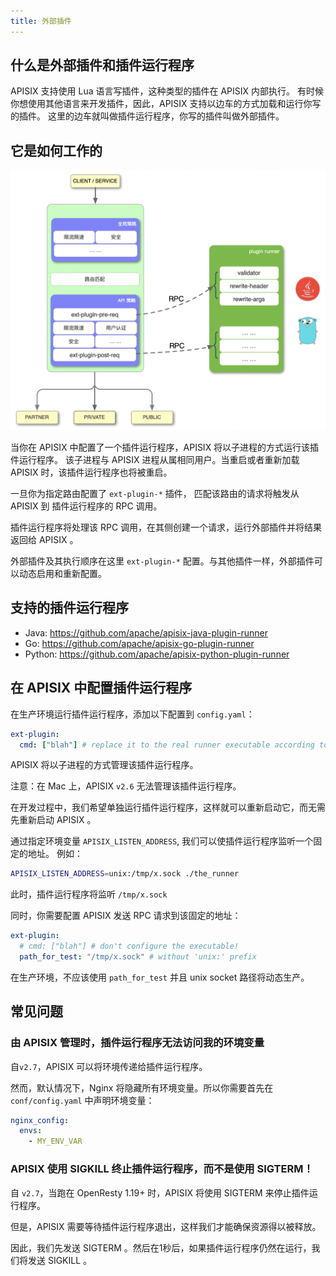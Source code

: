 ```yaml
---
title: 外部插件
---
```


<!--
#
# Licensed to the Apache Software Foundation (ASF) under one or more
# contributor license agreements.  See the NOTICE file distributed with
# this work for additional information regarding copyright ownership.
# The ASF licenses this file to You under the Apache License, Version 2.0
# (the "License"); you may not use this file except in compliance with
# the License.  You may obtain a copy of the License at
#
#     http://www.apache.org/licenses/LICENSE-2.0
#
# Unless required by applicable law or agreed to in writing, software
# distributed under the License is distributed on an "AS IS" BASIS,
# WITHOUT WARRANTIES OR CONDITIONS OF ANY KIND, either express or implied.
# See the License for the specific language governing permissions and
# limitations under the License.
#
-->

## 什么是外部插件和插件运行程序

APISIX 支持使用 Lua 语言写插件，这种类型的插件在 APISIX 内部执行。
有时候你想使用其他语言来开发插件，因此，APISIX 支持以边车的方式加载和运行你写的插件。
这里的边车就叫做插件运行程序，你写的插件叫做外部插件。

## 它是如何工作的

![external-plugin](../../assets/images/external-plugin.png)

当你在 APISIX 中配置了一个插件运行程序，APISIX 将以子进程的方式运行该插件运行程序。
该子进程与 APISIX 进程从属相同用户。当重启或者重新加载 APISIX 时，该插件运行程序也将被重启。

一旦你为指定路由配置了 `ext-plugin-*` 插件，
匹配该路由的请求将触发从 APISIX 到 插件运行程序的 RPC 调用。

插件运行程序将处理该 RPC 调用，在其侧创建一个请求，运行外部插件并将结果返回给 APISIX 。

外部插件及其执行顺序在这里 `ext-plugin-*` 配置。与其他插件一样，外部插件可以动态启用和重新配置。

## 支持的插件运行程序

- Java: https://github.com/apache/apisix-java-plugin-runner
- Go: https://github.com/apache/apisix-go-plugin-runner
- Python: https://github.com/apache/apisix-python-plugin-runner

## 在 APISIX 中配置插件运行程序

在生产环境运行插件运行程序，添加以下配置到 `config.yaml`：

```yaml
ext-plugin:
  cmd: ["blah"] # replace it to the real runner executable according to the runner you choice
```

APISIX 将以子进程的方式管理该插件运行程序。

注意：在 Mac 上，APISIX `v2.6` 无法管理该插件运行程序。

在开发过程中，我们希望单独运行插件运行程序，这样就可以重新启动它，而无需先重新启动 APISIX 。

通过指定环境变量 `APISIX_LISTEN_ADDRESS`, 我们可以使插件运行程序监听一个固定的地址。
例如：

```bash
APISIX_LISTEN_ADDRESS=unix:/tmp/x.sock ./the_runner
```

此时，插件运行程序将监听 `/tmp/x.sock`

同时，你需要配置 APISIX 发送 RPC 请求到该固定的地址：

```yaml
ext-plugin:
  # cmd: ["blah"] # don't configure the executable!
  path_for_test: "/tmp/x.sock" # without 'unix:' prefix
```

在生产环境，不应该使用 `path_for_test` 并且 unix socket 路径将动态生产。

## 常见问题

### 由 APISIX 管理时，插件运行程序无法访问我的环境变量

自`v2.7`，APISIX 可以将环境传递给插件运行程序。

然而，默认情况下，Nginx 将隐藏所有环境变量。所以你需要首先在 `conf/config.yaml` 中声明环境变量：

```yaml
nginx_config:
  envs:
    - MY_ENV_VAR
```

### APISIX 使用 SIGKILL 终止插件运行程序，而不是使用 SIGTERM！

自 `v2.7`，当跑在 OpenResty 1.19+ 时，APISIX 将使用 SIGTERM 来停止插件运行程序。

但是，APISIX 需要等待插件运行程序退出，这样我们才能确保资源得以被释放。

因此，我们先发送 SIGTERM 。然后在1秒后，如果插件运行程序仍然在运行，我们将发送 SIGKILL 。
